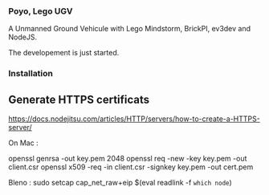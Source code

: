 ### Poyo, Lego UGV

A Unmanned Ground Vehicule with Lego Mindstorm, BrickPI, ev3dev and NodeJS.

The developement is just started.


### Installation

## Generate HTTPS certificats

https://docs.nodejitsu.com/articles/HTTP/servers/how-to-create-a-HTTPS-server/

On Mac : 

openssl genrsa -out key.pem 2048
openssl req -new -key key.pem -out client.csr
openssl x509 -req -in client.csr -signkey key.pem -out cert.pem

Bleno : sudo setcap cap_net_raw+eip $(eval readlink -f `which node`)